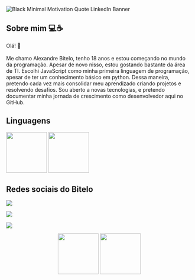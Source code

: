 

![Black Minimal Motivation Quote LinkedIn Banner](https://github.com/AlexandreBitelo/AlexandreBitelo/assets/142456940/a8c9410d-9351-495b-a5db-77b76fb129f0)







## Sobre mim 💻☕

<p>
Olá! 👋 
  <br></br>
  Me chamo Alexandre Bitelo, tenho 18 anos e estou começando no mundo da programação. Apesar de novo nisso, estou gostando bastante da área de TI. Escolhi JavaScript como minha primeira linguagem de programação, apesar de ter um conhecimento básico em python. Dessa maneira, pretendo cada vez mais consolidar meu aprendizado criando projetos e resolvendo desafios. Sou aberto a novas tecnologias, e pretendo documentar minha jornada de crescimento como desenvolvedor aqui no GitHub.
</p>

## Linguagens
<img height = "110em" src="https://cdn.jsdelivr.net/gh/devicons/devicon/icons/javascript/javascript-original.svg" /> <img height = "110em" src="https://cdn.jsdelivr.net/gh/devicons/devicon/icons/python/python-original-wordmark.svg" />
          
          
          


## Redes sociais do Bitelo
<div style="display: columns"> 

  <a href="#" target="_blank"><img src="https://img.shields.io/badge/-Instagram-%23E4405F?style=for-the-badge&logo=instagram&logoColor=white" target="_blank"></a>

  <a href = "#"><img src="https://img.shields.io/badge/-Gmail-%23333?style=for-the-badge&logo=gmail&logoColor=white" target="_blank"></a>
 
  <a href="#" target="_blank"><img src="https://img.shields.io/badge/-LinkedIn-%230077B5?style=for-the-badge&logo=linkedin&logoColor=white" target="_blank"></a> 
 
</div>



<p align = "center">
  <img height = "110em" src="https://github-readme-stats.vercel.app/api/top-langs/?username=AlexandreBitelo&hide_progress=false">
  <img height = "110em" src = "https://github-readme-stats.vercel.app/api?username=AlexandreBitelo&show_icons=true&hide=contribs,prs&cache_seconds=86400&theme=dark">

</p>





<!--
[![FreeCodeCamp](https://img.shields.io/badge/-FreeCodeCamp-0A0A23?style=for-the-badge&logo=FreeCodeCamp&logoColor=white&link=https://www.freecodecamp.org/melvinaguilar)](https://www.freecodecamp.org/melvinaguilar)&nbsp;
[![nome](url)&nbsp;

